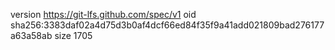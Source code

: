 version https://git-lfs.github.com/spec/v1
oid sha256:3383daf02a4d75d3b0af4dcf66ed84f35f9a41add021809bad276177a63a58ab
size 1705
